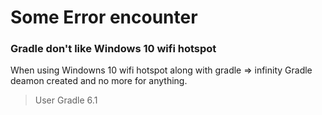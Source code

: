 # Some Error encounter

### Gradle don't like Windows 10 wifi hotspot

When using Windowns 10 wifi hotspot along with gradle => infinity Gradle deamon created and no more for anything.

> User Gradle 6.1